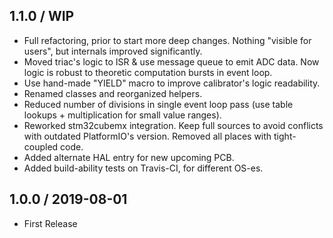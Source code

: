 1.1.0 / WIP
------------------

- Full refactoring, prior to start more deep changes. Nothing "visible for
  users", but internals improved significantly.
- Moved triac's logic to ISR & use message queue to emit ADC data. Now logic
  is robust to theoretic computation bursts in event loop.
- Use hand-made "YIELD" macro to improve calibrator's logic readability.
- Renamed classes and reorganized helpers.
- Reduced number of divisions in single event loop pass (use table lookups +
  multiplication for small value ranges).
- Reworked stm32cubemx integration. Keep full sources to avoid conflicts with
  outdated PlatformIO's version. Removed all places with tight-coupled code.
- Added alternate HAL entry for new upcoming PCB.
- Added build-ability tests on Travis-CI, for different OS-es.


1.0.0 / 2019-08-01
------------------

- First Release
